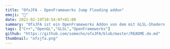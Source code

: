 ```yaml
---
title: "OfxJFA - OpenFrameworks Jump Flooding addon"
emoji: "🧩"
date: 2021-02-19T10:54:07+01:00
summary: "OfxJFA ist ein OpenFrameworks Addon von dem mit GLSL-Shadern implementierten Jump Flooding-Algorithmus."
tags: ["C++","OpenGL","GLSL","OpenFrameworks"]
github: "https://github.com/somecho/ofxJFA/blob/master/README.de.md"
thumbnail: "ofxjfa.png"
---
```

